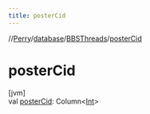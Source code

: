```yaml
---
title: posterCid
---
```

//[Perry](../../../index.html)/[database](../index.html)/[BBSThreads](index.html)/[posterCid](poster-cid.html)



# posterCid



[jvm]\
val [posterCid](poster-cid.html): Column<[Int](https://kotlinlang.org/api/latest/jvm/stdlib/kotlin/-int/index.html)>




